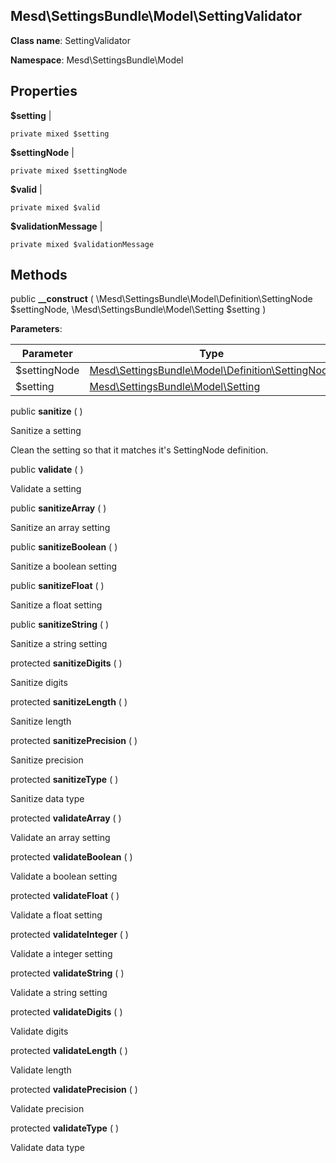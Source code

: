 Mesd\SettingsBundle\Model\SettingValidator
---------------

    

    


**Class name**: SettingValidator

**Namespace**: Mesd\SettingsBundle\Model









Properties
----------


**$setting**  |  



    private mixed $setting






**$settingNode**  |  



    private mixed $settingNode






**$valid**  |  



    private mixed $valid






**$validationMessage**  |  



    private mixed $validationMessage






Methods
-------


public **__construct** ( \Mesd\SettingsBundle\Model\Definition\SettingNode $settingNode, \Mesd\SettingsBundle\Model\Setting $setting )











**Parameters**:

| Parameter | Type | Description |
|-----------|------|-------------|
| $settingNode | [Mesd\SettingsBundle\Model\Definition\SettingNode](Mesd-SettingsBundle-Model-Definition-SettingNode.md) |  |
| $setting | [Mesd\SettingsBundle\Model\Setting](Mesd-SettingsBundle-Model-Setting.md) |  |


public **sanitize** (  )


Sanitize a setting

Clean the setting so that it matches it&#039;s SettingNode
definition.







public **validate** (  )


Validate a setting









public **sanitizeArray** (  )


Sanitize an array setting









public **sanitizeBoolean** (  )


Sanitize a boolean setting









public **sanitizeFloat** (  )


Sanitize a float setting









public **sanitizeString** (  )


Sanitize a string setting









protected **sanitizeDigits** (  )


Sanitize digits









protected **sanitizeLength** (  )


Sanitize length









protected **sanitizePrecision** (  )


Sanitize precision









protected **sanitizeType** (  )


Sanitize data type









protected **validateArray** (  )


Validate an array setting









protected **validateBoolean** (  )


Validate a boolean setting









protected **validateFloat** (  )


Validate a float setting









protected **validateInteger** (  )


Validate a integer setting









protected **validateString** (  )


Validate a string setting









protected **validateDigits** (  )


Validate digits









protected **validateLength** (  )


Validate length









protected **validatePrecision** (  )


Validate precision









protected **validateType** (  )


Validate data type








